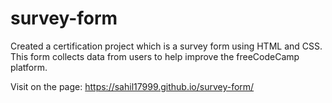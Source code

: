 # survey-form
Created a certification project which is a survey form using HTML and CSS. This form collects data from users to help improve the freeCodeCamp platform.

Visit on the page: https://sahil17999.github.io/survey-form/

